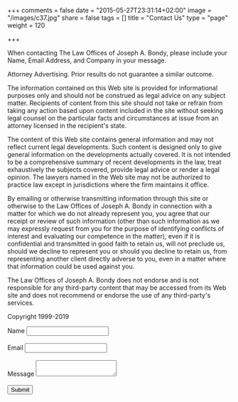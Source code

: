 +++
comments = false
date = "2015-05-27T23:31:14+02:00"
image = "/images/c37.jpg"
share = false
tags = []
title = "Contact Us"
type = "page"
weight = 120

+++
<div class="form-box">

<p>When contacting The Law Offices of Joseph A. Bondy, please include your Name, Email Address, and Company in your message. 

Attorney Advertising. Prior results do not guarantee a similar outcome.

The information contained on this Web site is provided for informational purposes only and should not be construed as legal advice on any subject matter. Recipients of content from this site should not take or refrain from taking any action based upon content included in the site without seeking legal counsel on the particular facts and circumstances at issue from an attorney licensed in the recipient's state.

The content of this Web site contains general information and may not reflect current legal developments. Such content is designed only to give general information on the developments actually covered. It is not intended to be a comprehensive summary of recent developments in the law, treat exhaustively the subjects covered, provide legal advice or render a legal opinion. The  lawyers named in the Web site may not be authorized to practice law except in jurisdictions where the firm maintains it office.

By emailing or otherwise transmitting information through this site or otherwise to the Law Offices of Joseph A. Bondy in connection with a matter for which we do not already represent you, you agree that our receipt or review of such information (other than such information as we may expressly request from you for the purpose of identifying conflicts of interest and evaluating our competence in the matter), even if it is confidential and transmitted in good faith to retain us, will not preclude us, should we decline to represent you or should you decline to retain us, from representing another client directly adverse to you, even in a matter where that information could be used against you.

The Law Offices of Joseph A. Bondy does not endorse and is not responsible for any third-party content that may be accessed from its Web site and does not recommend or endorse the use of any third-party's services.

Copyright 1999-2019</p>

<form action="https://api.formbucket.com/f/c2K3QTQ" method="post">
<label for="name">Name</label>
<input id="name" type="text" name="Name">
<br><br>
<label for="email">Email</label>
<input id="email" type="email" name="Email">
<br><br>
<label for="message">Message</label>
<textarea id="message" name="Message"></textarea>
<br><br>
<input class="button-primary" type="submit" value="Submit" />

</form>
</div>